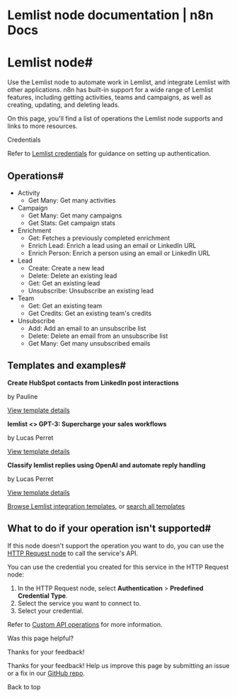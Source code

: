 # Lemlist node documentation | n8n Docs

[ ](https://github.com/n8n-io/n8n-docs/edit/main/docs/integrations/builtin/app-nodes/n8n-nodes-base.lemlist.md "Edit this page")

# Lemlist node#

Use the Lemlist node to automate work in Lemlist, and integrate Lemlist with other applications. n8n has built-in support for a wide range of Lemlist features, including getting activities, teams and campaigns, as well as creating, updating, and deleting leads. 

On this page, you'll find a list of operations the Lemlist node supports and links to more resources.

Credentials

Refer to [Lemlist credentials](../../credentials/lemlist/) for guidance on setting up authentication. 

## Operations#

  * Activity
    * Get Many: Get many activities
  * Campaign
    * Get Many: Get many campaigns
    * Get Stats: Get campaign stats
  * Enrichment
    * Get: Fetches a previously completed enrichment
    * Enrich Lead: Enrich a lead using an email or LinkedIn URL
    * Enrich Person: Enrich a person using an email or LinkedIn URL
  * Lead
    * Create: Create a new lead
    * Delete: Delete an existing lead
    * Get: Get an existing lead
    * Unsubscribe: Unsubscribe an existing lead
  * Team
    * Get: Get an existing team
    * Get Credits: Get an existing team's credits
  * Unsubscribe
    * Add: Add an email to an unsubscribe list
    * Delete: Delete an email from an unsubscribe list
    * Get Many: Get many unsubscribed emails

## Templates and examples#

**Create HubSpot contacts from LinkedIn post interactions**

by Pauline

[View template details](https://n8n.io/workflows/1323-create-hubspot-contacts-from-linkedin-post-interactions/)

**lemlist <> GPT-3: Supercharge your sales workflows**

by Lucas Perret

[View template details](https://n8n.io/workflows/1838-lemlist-lessgreater-gpt-3-supercharge-your-sales-workflows/)

**Classify lemlist replies using OpenAI and automate reply handling**

by Lucas Perret

[View template details](https://n8n.io/workflows/2287-classify-lemlist-replies-using-openai-and-automate-reply-handling/)

[Browse Lemlist integration templates](https://n8n.io/integrations/lemlist/), or [search all templates](https://n8n.io/workflows/)

## What to do if your operation isn't supported#

If this node doesn't support the operation you want to do, you can use the [HTTP Request node](../../core-nodes/n8n-nodes-base.httprequest/) to call the service's API.

You can use the credential you created for this service in the HTTP Request node: 

  1. In the HTTP Request node, select **Authentication** > **Predefined Credential Type**.
  2. Select the service you want to connect to.
  3. Select your credential.

Refer to [Custom API operations](../../../custom-operations/) for more information.

Was this page helpful? 

Thanks for your feedback! 

Thanks for your feedback! Help us improve this page by submitting an issue or a fix in our [GitHub repo](https://github.com/n8n-io/n8n-docs). 

Back to top